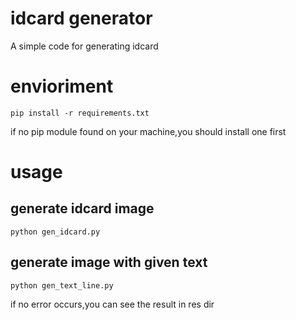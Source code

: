 # idcard generator
A simple code for generating idcard

envioriment
====
```
pip install -r requirements.txt 
```
if no pip module found on your machine,you should install one first

usage
====

## generate idcard image
```
python gen_idcard.py
```

## generate image with given text
```
python gen_text_line.py
```
if no error occurs,you can see the result in res dir
